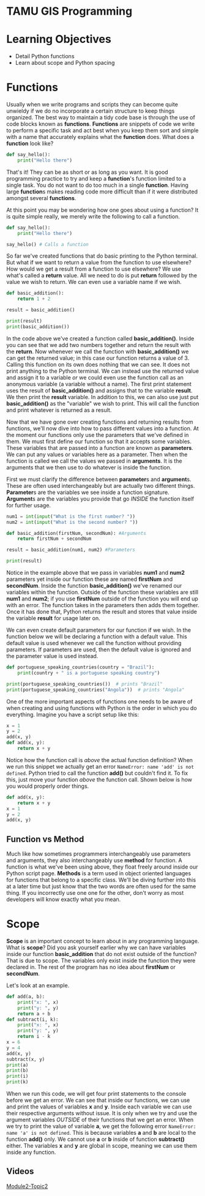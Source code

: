 # TAMU GIS Programming
# Learning Objectives
- Detail Python functions
- Learn about scope and Python spacing
# Functions
Usually when we write programs and scripts they can become quite unwieldy if we do no incorporate a certain structure to keep things organized. The best way to maintain a tidy code base is through the use of code blocks known as **functions**. **Functions** are snippets of code we write to perform a specific task and act best when you keep them sort and simple with a name that accurately explains what the **function** does. What does a **function** look like?
>
```python
def say_hello():
    print("Hello there")
```
>
That's it! They can be as short or as long as you want. It is good programming practice to try and keep a **function**'s function limited to a single task. You do not want to do too much in a single **function**. Having large **function**s makes reading code more difficult than if it were distributed amongst several **functions**. 
>
At this point you may be wondering how one goes about using a function? It is quite simple really, we merely write the following to call a function. 
>
```python
def say_hello():
    print("Hello there")

say_hello() # Calls a function
```
So far we've created functions that do basic printing to the Python terminal. But what if we want to return a value from the function to use elsewhere? How would we get a result from a function to use elsewhere? We use what's called a **return** value. All we need to do is put **return** followed by the value we wish to return. We can even use a variable name if we wish.
>
```python
def basic_addition():
    return 1 + 2

result = basic_addition()

print(result)
print(basic_addition())
```
>
In the code above we've created a function called **basic_addition()**. Inside you can see that we add two numbers together and return the result with the **return**. Now whenever we call the function with **basic_addition()** we can get the returned value; in this case our function returns a value of 3. Calling this function on its own does nothing that we can see. It does not print anything to the Python terminal. We can instead use the returned value and assign it to a variable *or* we could even use the function call as an anonymous variable (a variable without a name). The first print statement uses the result of **basic_addition()** and assigns that to the variable **result**. We then print the **result** variable. In addition to this, we can also use just put **basic_addition()** as the "variable" we wish to print. This will call the function and print whatever is returned as a result.
>
Now that we have gone over creating functions and returning results from functions, we'll now dive into how to pass different values into a function. At the moment our functions only use the parameters that we've defined in them. We must first define our function so that it accepts some variables. These variables that are passed into a function are known as **parameters**. We can put any values or variables here as a parameter. Then when the function is called we call the values we passed in **arguments**. It is the arguments that we then use to do whatever is inside the function.

First we must clarify the difference between **parameter**s and **argument**s. These are often used interchangeably but are actually two different things. **Parameter**s are the variables we see inside a function signature. **Argument**s are the variables you provide that go *INSIDE* the function itself for further usage.
>
```python
num1 = int(input("What is the first number? "))
num2 = int(input("What is the second number? "))

def basic_addition(firstNum, secondNum): #Arguments
    return firstNum + secondNum

result = basic_addition(num1, num2) #Parameters

print(result)
```
>
Notice in the example above that we pass in variables **num1** and **num2** parameters yet inside our function these are named **firstNum** and **secondNum**. Inside the function **basic_addition()** we've renamed our variables within the function. Outside of the function these variables are still **num1** and **num2**; if you use **firstNum** outside of the function you will end up with an error. The function takes in the parameters then adds them together. Once it has done that, Python returns the result and stores that value inside the variable **result** for usage later on.
>
We can even create default parameters for our function if we wish. In the function below we will be declaring a function with a default value. This default value is used whenever we call the function without providing parameters. If parameters are used, then the default value is ignored and the parameter value is used instead.
>
```python
def portuguese_speaking_countries(country = "Brazil"):
    print(country + " is a portuguese speaking country")

print(portuguese_speaking_countries())  # prints "Brazil"
print(portuguese_speaking_countries("Angola"))  # prints "Angola"

```

>
One of the more important aspects of functions one needs to be aware of when creating and using functions with Python is the order in which you do everything. Imagine you have a script setup like this:
>
```python
x = 1
y = 2
add(x, y)
def add(x, y):
    return x + y

```
>
Notice how the function call is *above* the actual function definition? When we run this snippet we actually get an error `NameError: name 'add' is not defined`. Python tried to call the function **add()** but couldn't find it. To fix this, just move your function *above* the function call. Shown below is how you would properly order things.
>
```python
def add(x, y):
    return x + y
x = 1
y = 2
add(x, y)
```
>

>
## Function vs Method
Much like how sometimes programmers interchangeably use parameters and arguments, they also interchangeably use **method** for function. A function is what we've been using above, they float freely around inside our Python script page. **Methods** is a term used in object oriented languages for functions that belong to a specific class. We'll be diving further into this at a later time but just know that the two words are often used for the same thing. If you incorrectly use one one for the other, don't worry as most developers will know exactly what you mean.
>
# Scope
**Scope** is an important concept to learn about in any programming language. What is **scope**? Did you ask yourself earlier why we can have variables inside our function **basic_addition** that do not exist outside of the function? That is due to scope. The variables only exist inside the function they were declared in. The rest of the program has no idea about **firstNum** or **secondNum**.
>
Let's look at an example. 
>
```python
def add(a, b):
    print("x: ", x)
    print("y: ", y)
    return a + b
def subtract(i, k):
    print("x: ", x)
    print("y: ", y)
    return i - k
x = 6
y = 4
add(x, y)
subtract(x, y)
print(a)
print(b)
print(i)
print(k)
```
>
When we run this code, we will get four print statements to the console before we get an error. We can see that inside our functions, we can use and print the values of variables **x** and **y**. Inside each variable we can use their respective arguments without issue. It is only when we try and use the argument variables *OUTSIDE* of their functions that we get an error. When we try to print the value of variable **a**, we get the following error `NameError: name 'a' is not defined`. This is because variables **a** and **b** are local to the function **add()** only. We cannot use **a** or **b** inside of function **subtract()** either. The variables **x** and **y** are global in scope, meaning we can use them inside any function.





## Videos
[Module2-Topic2](https://youtu.be/e6AaKwtUnLc)

